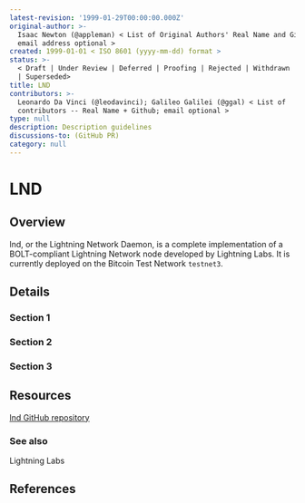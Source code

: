 ```yaml
---
latest-revision: '1999-01-29T00:00:00.000Z'
original-author: >-
  Isaac Newton (@appleman) < List of Original Authors' Real Name and Github;
  email address optional >
created: 1999-01-01 < ISO 8601 (yyyy-mm-dd) format >
status: >-
  < Draft | Under Review | Deferred | Proofing | Rejected | Withdrawn | Accepted
  | Superseded>
title: LND
contributors: >-
  Leonardo Da Vinci (@leodavinci); Galileo Galilei (@ggal) < List of
  contributors -- Real Name + Github; email optional >
type: null
description: Description guidelines
discussions-to: (GitHub PR)
category: null
---
```


# LND

## Overview

lnd, or the Lightning Network Daemon, is a complete implementation of a BOLT-compliant Lightning Network node developed by Lightning Labs. It is currently deployed on the Bitcoin Test Network `testnet3`. 

## Details

### Section 1

### Section 2

### Section 3

## Resources

[lnd GitHub repository](https://github.com/lightningnetwork/lnd)

### See also

Lightning Labs



## References




